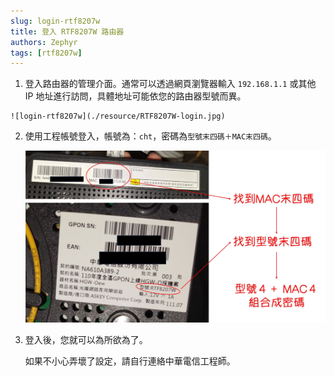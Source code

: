 ```yaml
---
slug: login-rtf8207w
title: 登入 RTF8207W 路由器
authors: Zephyr
tags: [rtf8207w]
---
```


1. 登入路由器的管理介面。通常可以透過網頁瀏覽器輸入 `192.168.1.1` 或其他 IP 地址進行訪問，具體地址可能依您的路由器型號而異。

<!--truncate-->

    ![login-rtf8207w](./resource/RTF8207W-login.jpg)

2. 使用工程帳號登入，帳號為：`cht`，密碼為`型號末四碼＋MAC末四碼`。

    ![password](./resource/RTF8207W.jpg)

3. 登入後，您就可以為所欲為了。

    如果不小心弄壞了設定，請自行連絡中華電信工程師。



